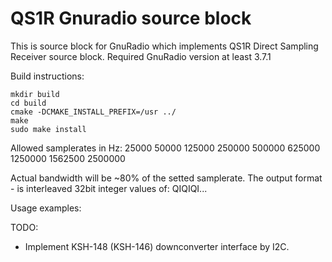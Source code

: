 QS1R Gnuradio source block
=========

This is source block for GnuRadio which implements QS1R Direct Sampling Receiver source block.
Required GnuRadio version at least 3.7.1

Build instructions:
```
mkdir build
cd build
cmake -DCMAKE_INSTALL_PREFIX=/usr ../
make
sudo make install
```

Allowed samplerates in Hz:
25000
50000
125000
250000
500000
625000
1250000
1562500
2500000

Actual bandwidth will be ~80% of the setted samplerate. The output format - is interleaved 32bit integer values of: QIQIQI...


Usage examples:


TODO:
 * Implement KSH-148 (KSH-146) downconverter interface by I2C.
